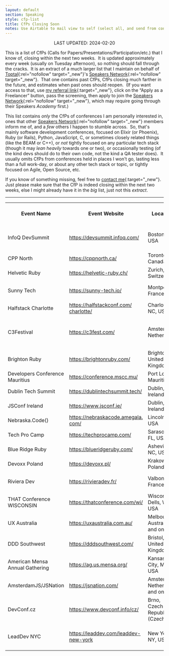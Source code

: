 ```yaml
---
layout: default
section: Speaking
style: cfp-list
title: CfPs Closing Soon
notes: Use Airtable to mail view to self (select all, and send from context menu), copy table from email, remove styling, and update date.
---
```


<center>LAST UPDATED: 2024-02-20</center>

This is a list of CfPs
(Calls for Papers/Presentations/Participation/etc.)
that I know of,
closing within the next two weeks.&nbsp;
It is updated approximately every week
(usually on Tuesday afternoon),
so nothing should fall through the cracks.&nbsp;
It is an extract of a much larger list
that I maintain on behalf of
[Toptal](https://www.toptal.com/#accept-only-candid-coders){:rel="nofollow" target="_new"}'s
[Speakers Network](https://www.toptal.com/community/speakers){:rel="nofollow" target="_new"}.&nbsp;
That one contains past CfPs,
CfPs closing much farther in the future,
and estimates when past ones should reopen.&nbsp;
(If you want access to that, use
[my referral link](https://www.toptal.com/#accept-only-candid-coders){:target="_new"},
click on the “Apply as a Freelancer” button,
pass the screening,
then apply to join the
[Speakers Network](https://www.toptal.com/community/speakers){:rel="nofollow" target="_new"},
which may require going through their Speakers _Academy_ first.)

This list contains _only_
the CfPs of conferences I am personally interested in,
ones that other
[Speakers Network](https://www.toptal.com/community/speakers){:rel="nofollow" target="_new"} members inform me of,
and a _few_ others I happen to stumble across.&nbsp;
So, that's mainly software development conferences,
focused on Elixir (or Phoenix), Ruby (or Rails), Python, JavaScript, C,
or sometimes closely related things
(like the BEAM or C++),
or _not_ tightly focused on any particular tech stack
(though it may _lean heavily_ towards one or two),
or occasionally testing
(of the kind devs should do to their own code,
not the kind a QA tester does).&nbsp;
It usually omits CfPs from conferences
held in places I won't go,
lasting less than a full work-day,
or about any other tech stack or topic,
or tightly focused on Agile, Open Source, etc.

If you know of something missing, feel free to
[contact me](/contact){:target="_new"}.&nbsp;
Just please make sure that
the CfP is indeed closing within the next two weeks,
else I might already have it in the _big_ list, just not this _extract_.

<hr>

<table>
  <tr>
    <th>Event Name</th>
    <th>Event Website</th>
    <th>Location</th>
    <th>CFP Close<br>Date</th>
    <th>CFP Close<br>stimated?</th>
    <th>Event Date</th>
    <th>CFP Link</th>
  </tr>
  <tr>
    <td>InfoQ DevSummit</td>
    <td><a href="https://devsummit.infoq.com/" target="_blank">https://devsummit.infoq.com/</a></td>
    <td>Boston, MA, USA</td>
    <td>2024-02-24</td>
    <td>⚑</td>
    <td>2024-06-24</td>
    <td><a href="https://docs.google.com/forms/d/e/1FAIpQLSeagtEnnQhXve5TbubBrFgpxSMJa_wosPutqEdQOkNN9TAanQ/viewform" target="_blank">https://docs.google.com/forms/<wbr>d/e/<wbr>1FAIpQLSeagtEnnQhXve5TbubBrFgp<wbr>xSMJa_wosPutqEdQOkNN9TAanQ/<wbr>viewform</a></td>
  </tr>
  <tr>
    <td>CPP North</td>
    <td><a href="https://cppnorth.ca/" target="_blank">https://cppnorth.ca/</a></td>
    <td>Toronto, Canada</td>
    <td>2024-02-25</td>
    <td></td>
    <td>2024-07-21</td>
    <td><a href="https://cppnorth.ca/cfp.html" target="_blank">https://cppnorth.ca/cfp.html</a></td>
  </tr>
  <tr>
    <td>Helvetic Ruby</td>
    <td><a href="https://helvetic-ruby.ch/" target="_blank">https://helvetic-ruby.ch/</a></td>
    <td>Zurich, Switzerland</td>
    <td>2024-02-25</td>
    <td></td>
    <td>2024-05-17</td>
    <td><a href="https://helvetic-ruby.ch/call-for-speakers/" target="_blank">https://helvetic-ruby.ch/call-<wbr>for-speakers/</a></td>
  </tr>
  <tr>
    <td>Sunny Tech</td>
    <td><a href="https://sunny-tech.io/" target="_blank">https://sunny-tech.io/</a></td>
    <td>Montpellier, France</td>
    <td>2024-02-25</td>
    <td></td>
    <td>2024-07-04</td>
    <td><a href="https://conference-hall.io/public/event/32IQQ5wYijdJdXrqtYsx/" target="_blank">https://conference-hall.io/<wbr>public/event/<wbr>32IQQ5wYijdJdXrqtYsx/</a></td>
  </tr>
  <tr>
    <td>Halfstack Charlotte</td>
    <td><a href="https://halfstackconf.com/charlotte/" target="_blank">https://halfstackconf.com/<wbr>charlotte/</a></td>
    <td>Charlotte, NC, USA</td>
    <td>2024-02-26</td>
    <td>⚑</td>
    <td>2024-04-26</td>
    <td><a href="https://halfstackconf.com/cfp/" target="_blank">https://halfstackconf.com/cfp/</a></td>
  </tr>
  <tr>
    <td>C3Festival</td>
    <td><a href="https://c3fest.com/" target="_blank">https://c3fest.com/</a></td>
    <td>Amsterdam, Netherlands</td>
    <td>2024-02-28</td>
    <td></td>
    <td>2024-06-14</td>
    <td><a href="https://docs.google.com/forms/d/e/1FAIpQLSfD-K3eyLhLglvqpsCEzq1-m_K5NE2ih5YMtujxyIRcjiJw_g/viewform" target="_blank">https://docs.google.com/forms/<wbr>d/e/1FAIpQLSfD-<wbr>K3eyLhLglvqpsCEzq1-m_<wbr>K5NE2ih5YMtujxyIRcjiJw_g/<wbr>viewform</a></td>
  </tr>
  <tr>
    <td>Brighton Ruby</td>
    <td><a href="https://brightonruby.com/" target="_blank">https://brightonruby.com/</a></td>
    <td>Brighton, United Kingdom</td>
    <td>2024-02-29</td>
    <td></td>
    <td>2024-06-28</td>
    <td><a href="https://forms.reform.app/goodscary/brighton-ruby-2024-cfp/gci0d6" target="_blank">https://forms.reform.app/<wbr>goodscary/brighton-ruby-2024-<wbr>cfp/gci0d6</a></td>
  </tr>
  <tr>
    <td>Developers Conference Mauritius</td>
    <td><a href="https://conference.mscc.mu/" target="_blank">https://conference.mscc.mu/</a></td>
    <td>Port Louis, Mauritius</td>
    <td>2024-02-29</td>
    <td></td>
    <td>2024-07-18</td>
    <td><a href="https://sessionize.com/developers-conference-2024/" target="_blank">https://sessionize.com/<wbr>developers-conference-2024/</a></td>
  </tr>
  <tr>
    <td>Dublin Tech Summit</td>
    <td><a href="https://dublintechsummit.tech/" target="_blank">https://dublintechsummit.tech/</a></td>
    <td>Dublin, Ireland</td>
    <td>2024-02-29</td>
    <td>⚑</td>
    <td>2024-05-29</td>
    <td><a href="https://dublintechsummit.tech/apply-to-speak/" target="_blank">https://dublintechsummit.tech/<wbr>apply-to-speak/</a></td>
  </tr>
  <tr>
    <td>JSConf Ireland</td>
    <td><a href="https://www.jsconf.ie/" target="_blank">https://www.jsconf.ie/</a></td>
    <td>Dublin, Ireland</td>
    <td>2024-02-29</td>
    <td></td>
    <td>2024-09-25</td>
    <td><a href="https://www.jsconf.ie/call-for-proposals/" target="_blank">https://www.jsconf.ie/call-<wbr>for-proposals/</a></td>
  </tr>
  <tr>
    <td>Nebraska.Code()</td>
    <td><a href="https://nebraskacode.amegala.com/" target="_blank">https://nebraskacode.amegala.<wbr>com/</a></td>
    <td>Lincoln, NE, USA</td>
    <td>2024-02-29</td>
    <td></td>
    <td>2024-07-18</td>
    <td><a href="https://sessionize.com/nebraska-code-2024" target="_blank">https://sessionize.com/<wbr>nebraska-code-2024</a></td>
  </tr>
  <tr>
    <td>Tech Pro Camp</td>
    <td><a href="https://techprocamp.com/" target="_blank">https://techprocamp.com/</a></td>
    <td>Sarasota, FL, USA</td>
    <td>2024-02-29</td>
    <td></td>
    <td>2024-04-20</td>
    <td><a href="https://techprocamp.com/sessions/call-for-speakers/" target="_blank">https://techprocamp.com/<wbr>sessions/call-for-speakers/</a></td>
  </tr>
  <tr>
    <td>Blue Ridge Ruby</td>
    <td><a href="https://blueridgeruby.com/" target="_blank">https://blueridgeruby.com/</a></td>
    <td>Asheville, NC, USA</td>
    <td>2024-03-01</td>
    <td></td>
    <td>2024-05-30</td>
    <td><a href="https://www.papercall.io/blue-ridge-ruby-2024" target="_blank">https://www.papercall.io/blue-<wbr>ridge-ruby-2024</a></td>
  </tr>
  <tr>
    <td>Devoxx Poland</td>
    <td><a href="https://devoxx.pl/" target="_blank">https://devoxx.pl/</a></td>
    <td>Krakow, Poland</td>
    <td>2024-03-01</td>
    <td></td>
    <td>2024-06-19</td>
    <td><a href="https://devoxxpl24.cfp.dev" target="_blank">https://devoxxpl24.cfp.dev</a></td>
  </tr>
  <tr>
    <td>Riviera Dev</td>
    <td><a href="https://rivieradev.fr/" target="_blank">https://rivieradev.fr/</a></td>
    <td>Valbonne, France</td>
    <td>2024-03-01</td>
    <td>⚑</td>
    <td>2024-07-09</td>
    <td><a href="https://conference-hall.io/public/event/ieJBZ8FhXHMinZmeTCJp" target="_blank">https://conference-hall.io/<wbr>public/event/<wbr>ieJBZ8FhXHMinZmeTCJp</a></td>
  </tr>
  <tr>
    <td>THAT Conference WISCONSIN</td>
    <td><a href="https://thatconference.com/wi/" target="_blank">https://thatconference.com/wi/</a></td>
    <td>Wisconsin Dells, WI, USA</td>
    <td>2024-03-01</td>
    <td></td>
    <td>2024-07-29</td>
    <td><a href="https://thatconference.com/call-for-speakers/wi/2024" target="_blank">https://thatconference.com/<wbr>call-for-speakers/wi/2024</a></td>
  </tr>
  <tr>
    <td>UX Australia</td>
    <td><a href="https://uxaustralia.com.au/" target="_blank">https://uxaustralia.com.au/</a></td>
    <td>Melbourne, Australia and online</td>
    <td>2024-03-01</td>
    <td></td>
    <td>2024-08-29</td>
    <td><a href="https://uxaustralia.com.au/conferences/ux-australia-2024/call-for-proposals/" target="_blank">https://uxaustralia.com.au/<wbr>conferences/ux-australia-2024/<wbr>call-for-proposals/</a></td>
  </tr>
  <tr>
    <td>DDD Southwest</td>
    <td><a href="https://dddsouthwest.com/" target="_blank">https://dddsouthwest.com/</a></td>
    <td>Bristol, United Kingdom</td>
    <td>2024-03-02</td>
    <td></td>
    <td>2024-04-27</td>
    <td><a href="https://sessionize.com/ddd-south-west-2024" target="_blank">https://sessionize.com/ddd-<wbr>south-west-2024</a></td>
  </tr>
  <tr>
    <td>American Mensa Annual Gathering</td>
    <td><a href="https://ag.us.mensa.org/" target="_blank">https://ag.us.mensa.org/</a></td>
    <td>Kansas City, MO, USA</td>
    <td>2024-03-03</td>
    <td>⚑</td>
    <td>2024-07-03</td>
    <td><a href="https://ag.us.mensa.org/programming/submit-a-proposal/" target="_blank">https://ag.us.mensa.org/<wbr>programming/submit-a-proposal/</a></td>
  </tr>
  <tr>
    <td>AmsterdamJS/JSNation</td>
    <td><a href="https://jsnation.com/" target="_blank">https://jsnation.com/</a></td>
    <td>Amsterdam, Netherlands and online</td>
    <td>2024-03-03</td>
    <td></td>
    <td>2024-06-13</td>
    <td><a href="https://forms.gle/YrkQmkeBJVUdEaup8" target="_blank">https://forms.gle/<wbr>YrkQmkeBJVUdEaup8</a></td>
  </tr>
  <tr>
    <td>DevConf.cz</td>
    <td><a href="https://www.devconf.info/cz/" target="_blank">https://www.devconf.info/cz/</a></td>
    <td>Brno, Czech Republic (Czechia)</td>
    <td>2024-03-03</td>
    <td></td>
    <td>2024-06-13</td>
    <td><a href="https://pretalx.com/devconf-cz-2024/cfp" target="_blank">https://pretalx.com/devconf-<wbr>cz-2024/cfp</a></td>
  </tr>
  <tr>
    <td>LeadDev NYC</td>
    <td><a href="https://leaddev.com/leaddev-new-york" target="_blank">https://leaddev.com/leaddev-<wbr>new-york</a></td>
    <td>New York, NY, USA</td>
    <td>2024-03-03</td>
    <td></td>
    <td>2024-09-04</td>
    <td><a href="https://leaddev.submittable.com/submit/272507/talk-submissions-for-leaddev-new-york-2024" target="_blank">https://leaddev.submittable.<wbr>com/submit/272507/talk-<wbr>submissions-for-leaddev-new-<wbr>york-2024</a></td>
  </tr>
</table>
